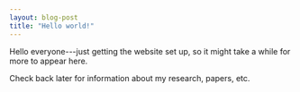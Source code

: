 ```yaml
--- 
layout: blog-post
title: "Hello world!"
---
```


Hello everyone---just getting the website set up, so it might take a while for more to appear here.

Check back later for information about my research, papers, etc.
